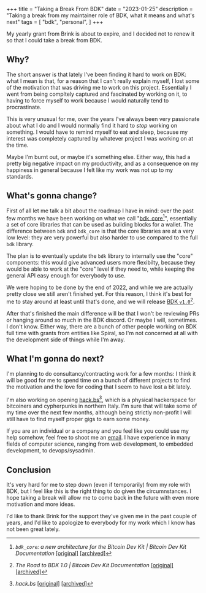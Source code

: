 +++
title = "Taking a Break From BDK"
date = "2023-01-25"
description = "Taking a break from my maintainer role of BDK, what it means and what's next"
tags = [
    "bdk",
    "personal",
]
+++

My yearly grant from Brink is about to expire, and I decided not to renew it so that I could take a break from BDK.

## Why?

The short answer is that lately I've been finding it hard to work on BDK: what I mean is that, for a reason that I can't really explain
myself, I lost some of the motivation that was driving me to work on this project. Essentially I went from being compltely captured and
fascinated by working on it, to having to force myself to work because I would naturally tend to procrastinate.

This is very unusual for me, over the years I've always been very passionate about what I do and I would normally find it hard to *stop*
working on something. I would have to remind myself to eat and sleep, because my interest was completely captured by whatever project I
was working on at the time.

Maybe I'm burnt out, or maybe it's something else. Either way, this had a pretty big negative impact on my productivity, and as a
consequence on my happiness in general because I felt like my work was not up to my standards.

## What's gonna change?

First of all let me talk a bit about the roadmap I have in mind: over the past few months we have been working on what we call "[bdk\_core][rvYlbh_link][^rvYlbh]",
essentially a set of core libraries that can be used as building blocks for a wallet. The difference between `bdk` and `bdk_core` is that
the core libraries are at a very low level: they are very powerful but also harder to use compared to the full `bdk` library.

The plan is to eventually update the `bdk` library to internally use the "core" components: this would give advanced users more flexibilty,
because they would be able to work at the "core" level if they need to, while keeping the general API easy enough for everybody to use.

We were hoping to be done by the end of 2022, and while we are actually pretty close we still aren't finished yet. For this reason, I think it's
best for me to stay around at least until that's done, and we will release [BDK `v1.0`][krRYLO_link][^krRYLO].

After that's finished the main difference will be that I won't be reviewing PRs or hanging around so much in the BDK discord. Or maybe I will,
sometimes. I don't know. Either way, there are a bunch of other people working on BDK full time with grants from entities like Spiral, so
I'm not concerned at all with the development side of things while I'm away.

## What I'm gonna do next?

I'm planning to do consultancy/contracting work for a few months: I think it will be good for me to spend time on a bunch of different projects to
find the motivation and the love for coding that I seem to have lost a bit lately.

I'm also working on opening [hack.bs][UAlowC_link][^UAlowC], which is a physical hackerspace for bitcoiners and cypherpunks in northern Italy. I'm sure that will
take some of my time over the next few months, although being strictly non-profit I will still have to find myself proper gigs to earn some
money.

If you are an individual or a company and you feel like you could use my help somehow, feel free to shoot me an [email](/contact). I have experience
in many fields of computer science, ranging from web development, to embedded development, to devops/sysadmin.

## Conclusion

It's very hard for me to step down (even if temporarily) from my role with BDK, but I feel like this is the right thing to do given the
circumnstances. I hope taking a break will allow me to come back in the future with even more motivation and more ideas.

I'd like to thank Brink for the support they've given me in the past couple of years, and I'd like to apologize to everybody for my work
which I know has not been great lately.


[UAlowC_link]: https://hack.bs.it/
[rvYlbh_link]: https://bitcoindevkit.org/blog/bdk-core-pt1/
[krRYLO_link]: https://bitcoindevkit.org/blog/road-to-bdk-1/

[^UAlowC]: *hack.bs* [[original]](https://hack.bs.it/) [[archived]](https://archive.md/iQSPI)
[^rvYlbh]: *`bdk_core`: a new architecture for the Bitcoin Dev Kit | Bitcoin Dev Kit Documentation* [[original]](https://bitcoindevkit.org/blog/bdk-core-pt1/) [[archived]](https://archive.md/LjtcN)
[^krRYLO]: *The Road to BDK 1.0 | Bitcoin Dev Kit Documentation* [[original]](https://bitcoindevkit.org/blog/road-to-bdk-1/) [[archived]](https://archive.md/1Z3nT)
